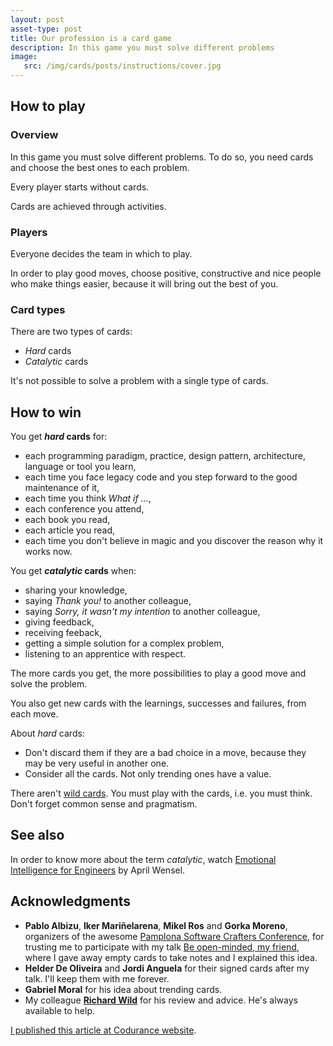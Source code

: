 ```yaml
---
layout: post
asset-type: post
title: Our profession is a card game
description: In this game you must solve different problems
image:
   src: /img/cards/posts/instructions/cover.jpg
---
```


## How to play

### Overview

In this game you must solve different problems. To do so, you need cards and choose the best ones to each problem.

Every player starts without cards.

Cards are achieved through activities.

### Players

Everyone decides the team in which to play.

In order to play good moves, choose positive, constructive and nice people who make things easier, because it will bring out the best of you.

### Card types

There are two types of cards:

* _Hard_ cards
* _Catalytic_ cards

It's not possible to solve a problem with a single type of cards.

## How to win

You get **_hard_ cards** for:

* each programming paradigm, practice, design pattern, architecture, language or tool you learn,
* each time you face legacy code and you step forward to the good maintenance of it,
* each time you think _What if ..._,
* each conference you attend,
* each book you read,
* each article you read,
* each time you don't believe in magic and you discover the reason why it works now.

You get **_catalytic_ cards** when:

* sharing your knowledge,
* saying _Thank you!_ to another colleague,
* saying _Sorry, it wasn't my intention_ to another colleague,
* giving feedback,
* receiving feeback,
* getting a simple solution for a complex problem,
* listening to an apprentice with respect.

The more cards you get, the more possibilities to play a good move and solve the problem.

You also get new cards with the learnings, successes and failures, from each move.

About _hard_ cards:

* Don't discard them if they are a bad choice in a move, because they may be very useful in another one. 
* Consider all the cards. Not only trending ones have a value.

There aren't [wild cards](http://wiki.c2.com/?NoSilverBullet). You must play with the cards, i.e. you must think. Don't forget common sense and pragmatism.

## See also

In order to know more about the term _catalytic_, watch [Emotional Intelligence for Engineers](https://www.youtube.com/watch?v=SJnVhkEx8Cs) by April Wensel.

## Acknowledgments

* **Pablo Albizu**, **Iker Mariñelarena**, **Mikel Ros** and **Gorka Moreno**, organizers of the awesome [Pamplona Software Crafters Conference](http://pamplonaswcraft.com), for trusting me to participate with my talk [Be open-minded, my friend](https://codurance.com/videos/2018-07-05-be-open-minded-my-friend), where I gave away empty cards to take notes and I explained this idea. 
* **Helder De Oliveira** and **Jordi Anguela** for their signed cards after my talk. I'll keep them with me forever.
* **Gabriel Moral** for his idea about trending cards.
* My colleague [**Richard Wild**](https://codurance.com/publications/author/richard-wild) for his review and advice. He's always available to help.

[I published this article at Codurance website](https://codurance.com/2018/07/26/card-game).

